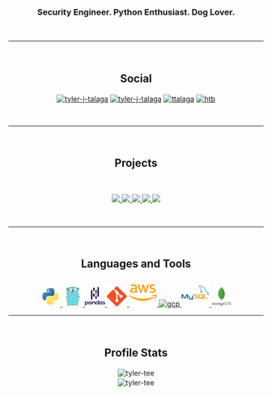 <h3 align="center">Security Engineer. Python Enthusiast. Dog Lover.</h3>
<br>

---

<br>
<h2 align="center">Social</h2>
<p align="center">
<a href="https://linkedin.com/in/tyler-j-talaga" target="blank"><img align="center" src="https://raw.githubusercontent.com/rahuldkjain/github-profile-readme-generator/master/src/images/icons/Social/linked-in-alt.svg" alt="tyler-j-talaga" height="30" width="40" /></a>
<a href="https://macadmins.slack.com/team/U03PRH8GZAM" target="blank"><img align="center" src="https://github.com/tyler-tee/tyler-tee/assets/64701075/47e9674e-28fa-4b22-b8b2-8495d46fc0d9" alt="tyler-j-talaga" height="33" width="33" /></a>
<a href="https://www.hackerrank.com/ttalaga" target="blank"><img align="center" src="https://raw.githubusercontent.com/rahuldkjain/github-profile-readme-generator/master/src/images/icons/Social/hackerrank.svg" alt="ttalaga" height="40" width="40" /></a>
 <a href="https://app.hackthebox.com/profile/107040" target="blank"><img align="center" src="https://user-images.githubusercontent.com/64701075/159261293-b0605f51-f286-485d-801c-f49800566230.png" alt="htb" height="40" width="40" /></a>
 </p>
 <br>

---
<br>
<h2 align="center">Projects</h2>
<br />
<p align="center">
  <a href="https://github.com/tyler-tee/JNUC-2024">
  <img align="" src="https://github-readme-stats.vercel.app/api/pin/?username=tyler-tee&repo=jnuc-2024&theme=react" />
</a>
 <a href="https://github.com/tyler-tee/JNUC-2023">
  <img align="" src="https://github-readme-stats.vercel.app/api/pin/?username=tyler-tee&repo=jnuc-2023&theme=react" />
 </a>
  <a href="https://github.com/tyler-tee/Phintel">
  <img align="" src="https://github-readme-stats.vercel.app/api/pin/?username=tyler-tee&repo=phintel&theme=react" />
</a>
<a href="https://github.com/tyler-tee/Puploader">
  <img align="" src="https://github-readme-stats.vercel.app/api/pin/?username=tyler-tee&repo=puploader&theme=react" />
</a>
<a href="https://github.com/tyler-tee/Overwatch">
  <img align="" src="https://github-readme-stats.vercel.app/api/pin/?username=tyler-tee&repo=overwatch&theme=react" />
</a>
</p>

<br />

---

<br>
<p>
<h2 align="center">Languages and Tools</h3>
</p>
<p align="center">
<a href="https://www.python.org" target="_blank" rel="noreferrer"> <img src="https://raw.githubusercontent.com/devicons/devicon/master/icons/python/python-original.svg" alt="python" width="40" height="40"/> </a>
<a href="https://golang.org" target="_blank" rel="noreferrer"> <img src="https://raw.githubusercontent.com/devicons/devicon/master/icons/go/go-original.svg" alt="go" width="40" height="40"/> </a>
<a href="" target="_blank"> <img src="https://raw.githubusercontent.com/devicons/devicon/master/icons/pandas/pandas-original-wordmark.svg" alt="pandas" width="40" height="40"/> </a>
<a href="" target="_blank"> <img src="https://raw.githubusercontent.com/devicons/devicon/master/icons/git/git-original.svg" alt="git" width="40" height="40"/> </a>
<a href="/" target="_blank"> <img src="https://raw.githubusercontent.com/devicons/devicon/master/icons/amazonwebservices/amazonwebservices-plain-wordmark.svg" alt="AWS" width="55" height="55"/> </a>
<a href="https://cloud.google.com" target="_blank" rel="noreferrer"> <img src="https://www.vectorlogo.zone/logos/google_cloud/google_cloud-icon.svg" alt="gcp" width="40" height="40"/> </a>
<a href="/" target="_blank"> <img src="https://raw.githubusercontent.com/devicons/devicon/master/icons/mysql/mysql-original-wordmark.svg" alt="MySQL" width="55" height="55"/> </a>
<a href="https://www.mongodb.com/" target="_blank" rel="noreferrer"> <img src="https://raw.githubusercontent.com/devicons/devicon/master/icons/mongodb/mongodb-original-wordmark.svg" alt="mongodb" width="40" height="40"/> </a>
   </p>


---
<br>
<h2 align="center">Profile Stats</h2>
<p>
<div align="center">
<img align="center" src="https://github-readme-stats.vercel.app/api/top-langs?username=tyler-tee&show_icons=true&locale=en&layout=compact&theme=react" alt="tyler-tee" />
</div>
<div align="center">
<img align="center" src="https://github-readme-stats.vercel.app/api?username=tyler-tee&show_icons=true&locale=en&theme=react" alt="tyler-tee"/>
</div>
</p>
